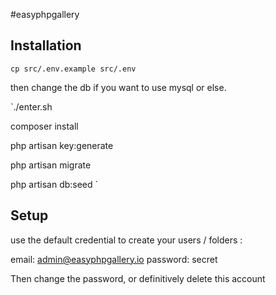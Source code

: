 #easyphpgallery


## Installation

`cp src/.env.example src/.env`

then change the db if you want to use mysql or else.

`./enter.sh

composer install

php artisan key:generate

php artisan migrate

php artisan db:seed
`

## Setup

use the default credential to create your users / folders :

email: admin@easyphpgallery.io
password: secret

Then change the password, or definitively delete this account

